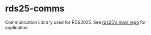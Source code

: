 # rds25-comms

Communication Library used for RDS2025. See [rds25's main repo](https://github.com/NU-RDS/rds25-project) for application.